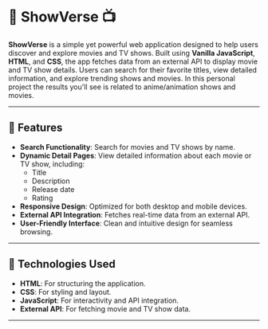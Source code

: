 # 🎥 ShowVerse 📺

**ShowVerse** is a simple yet powerful web application designed to help users discover and explore movies and TV shows. Built using **Vanilla JavaScript**, **HTML**, and **CSS**, the app fetches data from an external API to display movie and TV show details. Users can search for their favorite titles, view detailed information, and explore trending shows and movies. In this personal project the results you'll see is related to anime/animation shows and movies.

---

## 🚀 Features

- **Search Functionality**: Search for movies and TV shows by name.
- **Dynamic Detail Pages**: View detailed information about each movie or TV show, including:
  - Title
  - Description
  - Release date
  - Rating
- **Responsive Design**: Optimized for both desktop and mobile devices.
- **External API Integration**: Fetches real-time data from an external API.
- **User-Friendly Interface**: Clean and intuitive design for seamless browsing.

---

## 🔧 Technologies Used

- **HTML**: For structuring the application.
- **CSS**: For styling and layout.
- **JavaScript**: For interactivity and API integration.
- **External API**: For fetching movie and TV show data.

---

<!-- ## 📸 Preview

Work in progress

---

## 🛠️ Getting Started

### Prerequisites

- A modern web browser (e.g., Chrome, Firefox).
- An active **TMDb API key**. (Sign up at [TMDb](https://www.themoviedb.org/) to get your API key.)
